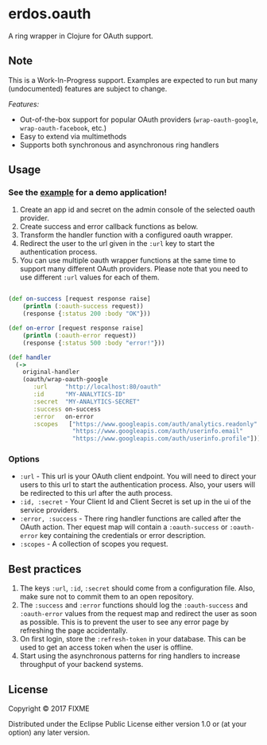 # erdos.oauth

A ring wrapper in Clojure for OAuth support.

## Note

This is a Work-In-Progress support. Examples are expected to run but many (undocumented) features are subject to change.

*Features:*

- Out-of-the-box support for popular OAuth providers (`wrap-oauth-google`, `wrap-oauth-facebook`, etc.)
- Easy to extend via multimethods
- Supports both synchronous and asynchronous ring handlers

## Usage

### See the [example](test/erdos/oauth_demo.clj) for a demo application!

1. Create an app id and secret on the admin console of the selected oauth provider.
2. Create success and error callback functions as below.
3. Transform the handler function with a configured oauth wrapper.
4. Redirect the user to the url given in the `:url` key to start the authentication process.
5. You can use multiple oauth wrapper functions at the same time to support many different OAuth providers. Please note that you need to use different `:url` values for each of them.

``` clojure

(def on-success [request response raise]
    (println (:oauth-success request))
    (response {:status 200 :body "OK"}))

(def on-error [request response raise]
    (println (:oauth-error request))
    (response {:status 500 :body "error!"}))

(def handler
  (->
    original-handler
    (oauth/wrap-oauth-google
       :url     "http://localhost:80/oauth"
       :id      "MY-ANALYTICS-ID"
       :secret  "MY-ANALYTICS-SECRET"
       :success on-success
       :error   on-error
       :scopes   ["https://www.googleapis.com/auth/analytics.readonly"
                  "https://www.googleapis.com/auth/userinfo.email"
                  "https://www.googleapis.com/auth/userinfo.profile"])))

```

### Options

- `:url` - This url is your OAuth client endpoint. You will need to direct your users to this url to start the authentication process. Also, your users will be redirected to this url after the auth process.
- `:id, :secret`  - Your Client Id and Client Secret is set up in the ui of the service providers.
- `:error, :success` - There ring handler functions are called after the OAuth action. Ther equest map will contain a `:oauth-success` or `:oauth-error` key containing the credentials or error description.
- `:scopes` - A collection of scopes you request.


## Best practices

1. The keys `:url`, `:id`, `:secret` should come from a configuration file. Also, make sure not to commit them to an open repository.
2. The `:success` and `:error` functions should log the `:oauth-success` and `:oauth-error` values from the request map and redirect the user as soon as possible. This is to prevent the user to see any error page by refreshing the page accidentally.
3. On first login, store the `:refresh-token` in your database. This can be used to get an access token when the user is offline.
4. Start using the asynchronous patterns for ring handlers to increase throughput of your backend systems.

## License

Copyright © 2017 FIXME

Distributed under the Eclipse Public License either version 1.0 or (at
your option) any later version.
